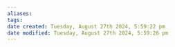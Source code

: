 ```yaml
---
aliases: 
tags: 
date created: Tuesday, August 27th 2024, 5:59:22 pm
date modified: Tuesday, August 27th 2024, 5:59:26 pm
---
```

